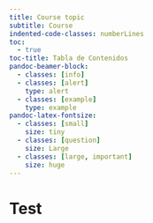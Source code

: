 ```yaml
---
title: Course topic
subtitle: Course
indented-code-classes: numberLines
toc:
  - true
toc-title: Tabla de Contenidos
pandoc-beamer-block:
  - classes: [info]
  - classes: [alert]
    type: alert
  - classes: [example]
    type: example
pandoc-latex-fontsize:
  - classes: [small]
    size: tiny
  - classes: [question]
    size: Large
  - classes: [large, important]
    size: huge
---
```


# Test
